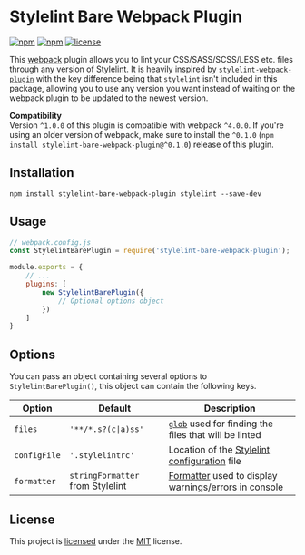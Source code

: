 # Stylelint Bare Webpack Plugin
[![npm](https://img.shields.io/npm/v/stylelint-bare-webpack-plugin.svg?style=flat-square)](https://www.npmjs.com/package/stylelint-bare-webpack-plugin)
[![npm](https://img.shields.io/npm/dm/stylelint-bare-webpack-plugin.svg?style=flat-square)](https://www.npmjs.com/package/stylelint-bare-webpack-plugin)
[![license](https://img.shields.io/github/license/cascornelissen/stylelint-bare-webpack-plugin.svg?style=flat-square)](LICENSE.md)

This [webpack](https://webpack.github.io/) plugin allows you to lint your CSS/SASS/SCSS/LESS etc. files through any version of [Stylelint](http://stylelint.io/). It is heavily inspired by [`stylelint-webpack-plugin`](https://www.npmjs.com/package/stylelint-webpack-plugin) with the key difference being that `stylelint` isn't included in this package, allowing you to use any version you want instead of waiting on the webpack plugin to be updated to the newest version.

**Compatibility**  
Version `^1.0.0` of this plugin is compatible with webpack `^4.0.0`. If you're using an older version of webpack, make sure to install the `^0.1.0` (`npm install stylelint-bare-webpack-plugin@^0.1.0`) release of this plugin.

## Installation
```shell
npm install stylelint-bare-webpack-plugin stylelint --save-dev
```

## Usage
```js
// webpack.config.js
const StylelintBarePlugin = require('stylelint-bare-webpack-plugin');

module.exports = {
    // ...
    plugins: [
        new StylelintBarePlugin({
            // Optional options object
        })
    ]
}
```

## Options
You can pass an object containing several options to `StylelintBarePlugin()`, this object can contain the following keys.

| Option       | Default                          | Description                                                                                             |
| ------------ | -------------------------------- | ------------------------------------------------------------------------------------------------------- |
| `files`      | `'**/*.s?(c\|a)ss'`               | [`glob`](http://npmjs.com/package/glob) used for finding the files that will be linted                  |
| `configFile` | `'.stylelintrc'`                 | Location of the [Stylelint configuration](http://stylelint.io/user-guide/configuration/) file           |
| `formatter`  | `stringFormatter` from Stylelint | [Formatter](http://stylelint.io/developer-guide/formatters/) used to display warnings/errors in console |

## License
This project is [licensed](LICENSE.md) under the [MIT](https://opensource.org/licenses/MIT) license.

